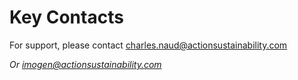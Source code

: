 # Key Contacts

For support, please contact charles.naud@actionsustainability.com

*Or imogen@actionsustainability.com*
